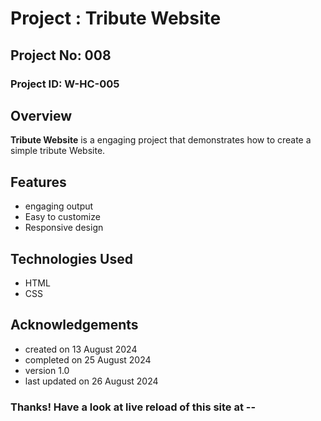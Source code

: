 # Project : Tribute Website

## Project No: 008

### Project ID: W-HC-005

## Overview

**Tribute Website** is a engaging project that demonstrates how to create a simple tribute Website.

## Features

- engaging output
- Easy to customize
- Responsive design

## Technologies Used

- HTML
- CSS

## Acknowledgements

* created on 13 August 2024
* completed on 25 August 2024
* version 1.0
* last updated on 26 August 2024

### Thanks! Have a look at live reload of this site at --